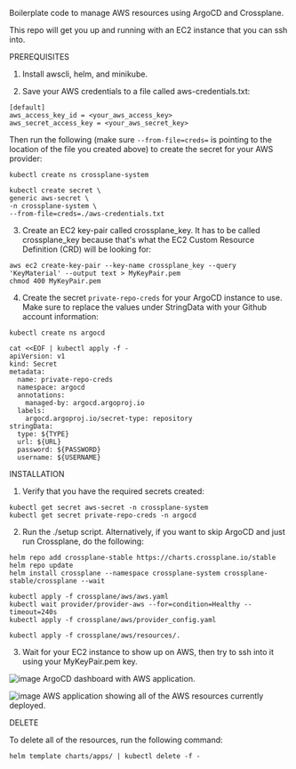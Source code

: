 Boilerplate code to manage AWS resources using ArgoCD and Crossplane.

This repo will get you up and running with an EC2 instance that you can ssh into.

PREREQUISITES

1) Install awscli, helm, and minikube.

2) Save your AWS credentials to a file called aws-credentials.txt:

```
[default]
aws_access_key_id = <your_aws_access_key>
aws_secret_access_key = <your_aws_secret_key>
```

Then run the following (make sure ```--from-file=creds=``` is pointing to the location of the file you created above) to create the secret for your AWS provider:

```
kubectl create ns crossplane-system

kubectl create secret \
generic aws-secret \
-n crossplane-system \
--from-file=creds=./aws-credentials.txt
```

3) Create an EC2 key-pair called crossplane_key. It has to be called crossplane_key because that's what the EC2 Custom Resource Definition (CRD) will be looking for:

```
aws ec2 create-key-pair --key-name crossplane_key --query 'KeyMaterial' --output text > MyKeyPair.pem
chmod 400 MyKeyPair.pem
```

4) Create the secret ```private-repo-creds``` for your ArgoCD instance to use. Make sure to replace the values under StringData with your Github account information:

```
kubectl create ns argocd

cat <<EOF | kubectl apply -f -
apiVersion: v1
kind: Secret
metadata:
  name: private-repo-creds
  namespace: argocd
  annotations:
    managed-by: argocd.argoproj.io
  labels:
    argocd.argoproj.io/secret-type: repository
stringData:
  type: ${TYPE}
  url: ${URL}
  password: ${PASSWORD}
  username: ${USERNAME}
```

INSTALLATION

1) Verify that you have the required secrets created:

```
kubectl get secret aws-secret -n crossplane-system
kubectl get secret private-repo-creds -n argocd
```

2) Run the ./setup script. Alternatively, if you want to skip ArgoCD and just run Crossplane, do the following:

```
helm repo add crossplane-stable https://charts.crossplane.io/stable
helm repo update
helm install crossplane --namespace crossplane-system crossplane-stable/crossplane --wait

kubectl apply -f crossplane/aws/aws.yaml
kubectl wait provider/provider-aws --for=condition=Healthy --timeout=240s
kubectl apply -f crossplane/aws/provider_config.yaml

kubectl apply -f crossplane/aws/resources/.
```

3) Wait for your EC2 instance to show up on AWS, then try to ssh into it using your MyKeyPair.pem key.

![image](https://github.com/capgainschristian/crossplane-aws-ready/assets/63564473/200e4c4a-be57-46d1-9f9f-348a904cd8b8)
ArgoCD dashboard with AWS application.

![image](https://github.com/capgainschristian/crossplane-aws-ready/assets/63564473/013ec9de-1f52-4cf8-9d4e-83f9efec241b)
AWS application showing all of the AWS resources currently deployed.

DELETE

To delete all of the resources, run the following command:

```
helm template charts/apps/ | kubectl delete -f -
```
